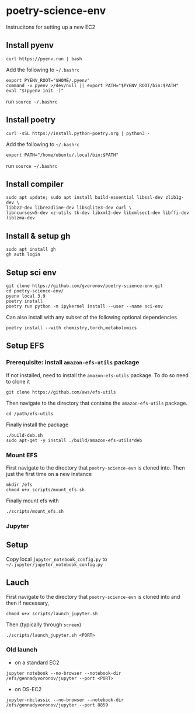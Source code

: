 # poetry-science-env

Instrucitons for setting up a new EC2

## Install pyenv

`curl https://pyenv.run | bash`


Add the following to `~/.bashrc`
```
export PYENV_ROOT="$HOME/.pyenv"
command -v pyenv >/dev/null || export PATH="$PYENV_ROOT/bin:$PATH"
eval "$(pyenv init -)"
```

run `source ~/.bashrc`

## Install poetry

`curl -sSL https://install.python-poetry.org | python3 -`

Add the following to `~/.bashrc`

```
export PATH="/home/ubuntu/.local/bin:$PATH"
```

run `source ~/.bashrc`

## Install compiler

```
sudo apt update; sudo apt install build-essential libssl-dev zlib1g-dev \
libbz2-dev libreadline-dev libsqlite3-dev curl \
libncursesw5-dev xz-utils tk-dev libxml2-dev libxmlsec1-dev libffi-dev liblzma-dev
```

## Install & setup gh
```
sudo apt install gh
gh auth login
```

## Setup sci env
```
git clone https://github.com/gvoronov/poetry-science-env.git
cd poetry-science-env/
pyenv local 3.9
poetry install
poetry run python -m ipykernel install --user --name sci-env
```

Can also install with any subset of the following optional dependencies

```
poetry install --with chemistry,torch,metabolomics
```

## Setup EFS

### Prerequisite: install `amazon-efs-utils` package

If not installed, need to install the `amazon-efs-utils` package. To do so need to clone it

```
git clone https://github.com/aws/efs-utils
```

Then navigate to the directory that contains the `amazon-efs-utils` package.

```
cd /path/efs-utils
```

Finally install the package

```
./build-deb.sh
sudo apt-get -y install ./build/amazon-efs-utils*deb
```

### Mount EFS

First navigate to the directory that `poetry-science-evn` is cloned into. Then just the first time on a new instance
```
mkdir /efs
chmod u+x scripts/mount_efs.sh
```
Finally mount efs with
```
./scripts/mount_efs.sh
```

### Jupyter

## Setup 

Copy local `jupyter_notebook_config.py` to `~/.jupyter/jupyter_notebook_config.py`

## Lauch

First navigate to the directory that `poetry-science-evn` is cloned into and then if necessary,

```
chmod u+x scripts/launch_jupyter.sh
```

Then (typically through `screen`)

```
./scripts/launch_jupyter.sh <PORT>
```

### Old launch

* on a standard EC2
```
jupyter notebook --no-browser --notebook-dir /efs/gennadyvoronov/jupyter --port <PORT>
```

* on DS-EC2
```
jupyter-nbclassic --no-browser --notebook-dir /efs/gennadyvoronov/jupyter --port 8859
```

